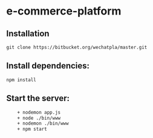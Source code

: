 # e-commerce-platform

## Installation
    git clone https://bitbucket.org/wechatpla/master.git


## Install dependencies:
    npm install

## Start the server:
``` bash
    + nodemon app.js
    + node ./bin/www
    + nodemon ./bin/www
    + npm start
```
